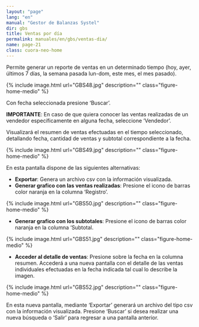 ```yaml
---
layout: "page"
lang: "en"
manual: "Gestor de Balanzas Systel"
dir: gbs
title: Ventas por día
permalink: manuales/en/gbs/ventas-dia/
name: page-21
class: cuora-neo-home
---
```


Permite generar un reporte de ventas en un determinado tiempo (hoy, ayer, últimos 7 días, la semana pasada lun-dom, este mes, el mes pasado).

{% include image.html url="GBS48.jpg" description="" class="figure-home-medio" %}

Con fecha seleccionada presione ‘Buscar’. 

**IMPORTANTE**: En caso de que quiera conocer las ventas realizadas de un vendedor específicamente en alguna fecha, seleccione ‘Vendedor’.

Visualizará el resumen de ventas efectuadas en el tiempo seleccionado, detallando fecha, cantidad de ventas y subtotal correspondiente a la fecha.

{% include image.html url="GBS49.jpg" description="" class="figure-home-medio" %}

En esta pantalla dispone de las siguientes alternativas:

- **Exportar**: Genera un archivo csv con la información visualizada.
- **Generar grafico con las ventas realizadas**: Presione el icono de barras color naranja en la columna ‘Registro’.

{% include image.html url="GBS50.jpg" description="" class="figure-home-medio" %}

- **Generar grafico con los subtotales**: Presione el icono de barras color naranja en la columna ‘Subtotal.

{% include image.html url="GBS51.jpg" description="" class="figure-home-medio" %}

- **Acceder al detalle de ventas**: Presione sobre la fecha en la columna resumen. Accederá a una nueva pantalla con el detalle de las ventas individuales efectuadas en la fecha indicada tal cual lo describe la imagen. 

{% include image.html url="GBS52.jpg" description="" class="figure-home-medio" %}

En esta nueva pantalla, mediante ‘Exportar’ generará un archivo del tipo csv con la información visualizada. Presione ‘Buscar’ si desea realizar una nueva búsqueda o ‘Salir’ para regresar a una pantalla anterior.



